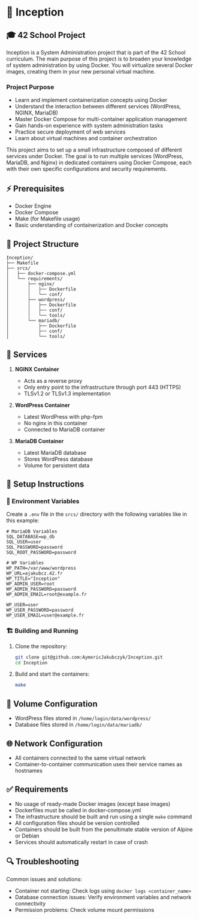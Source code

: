 # 🐋 Inception

## 🎓 42 School Project
Inception is a System Administration project that is part of the 42 School curriculum. The main purpose of this project is to broaden your knowledge of system administration by using Docker. You will virtualize several Docker images, creating them in your new personal virtual machine.

### Project Purpose
- Learn and implement containerization concepts using Docker
- Understand the interaction between different services (WordPress, NGINX, MariaDB)
- Master Docker Compose for multi-container application management
- Gain hands-on experience with system administration tasks
- Practice secure deployment of web services
- Learn about virtual machines and container orchestration

This project aims to set up a small infrastructure composed of different services under Docker. The goal is to run multiple services (WordPress, MariaDB, and Nginx) in dedicated containers using Docker Compose, each with their own specific configurations and security requirements.

## ⚡ Prerequisites
- Docker Engine
- Docker Compose
- Make (for Makefile usage)
- Basic understanding of containerization and Docker concepts

## 📁 Project Structure
```
Inception/
├── Makefile
├── srcs/
│   ├── docker-compose.yml
│   └── requirements/
│       ├── nginx/
│       │   ├── Dockerfile
│       │   └── conf/
│       ├── wordpress/
│       │   ├── Dockerfile
│       │   ├── conf/
│       │   └── tools/
│       └── mariadb/
│           ├── Dockerfile
│           ├── conf/
│           └── tools/
```

## 🔧 Services
1. **NGINX Container**
   - Acts as a reverse proxy
   - Only entry point to the infrastructure through port 443 (HTTPS)
   - TLSv1.2 or TLSv1.3 implementation

2. **WordPress Container**
   - Latest WordPress with php-fpm
   - No nginx in this container
   - Connected to MariaDB container

3. **MariaDB Container**
   - Latest MariaDB database
   - Stores WordPress database
   - Volume for persistent data

## 🚀 Setup Instructions

### 🔐 Environment Variables
Create a `.env` file in the `srcs/` directory with the following variables like in this example:
```.env
# MariaDB Variables
SQL_DATABASE=wp_db
SQL_USER=user
SQL_PASSWORD=password
SQL_ROOT_PASSWORD=password

# WP Variables
WP_PATH=/var/www/wordpress
WP_URL=ajakubcz.42.fr
WP_TITLE="Inception"
WP_ADMIN_USER=root
WP_ADMIN_PASSWORD=password
WP_ADMIN_EMAIL=root@example.fr

WP_USER=user
WP_USER_PASSWORD=password
WP_USER_EMAIL=user@example.fr
```

### 🏗️ Building and Running
1. Clone the repository:
   ```bash
   git clone git@github.com:AymericJakubczyk/Inception.git
   cd Inception
   ```

2. Build and start the containers:
   ```bash
   make
   ```

## 💾 Volume Configuration
- WordPress files stored in `/home/login/data/wordpress/`
- Database files stored in `/home/login/data/mariadb/`

## 🌐 Network Configuration
- All containers connected to the same virtual network
- Container-to-container communication uses their service names as hostnames

## ✅ Requirements
- No usage of ready-made Docker images (except base images)
- Dockerfiles must be called in docker-compose.yml
- The infrastructure should be built and run using a single `make` command
- All configuration files should be version controlled
- Containers should be built from the penultimate stable version of Alpine or Debian
- Services should automatically restart in case of crash

## 🔍 Troubleshooting
Common issues and solutions:
- Container not starting: Check logs using `docker logs <container_name>`
- Database connection issues: Verify environment variables and network connectivity
- Permission problems: Check volume mount permissions
